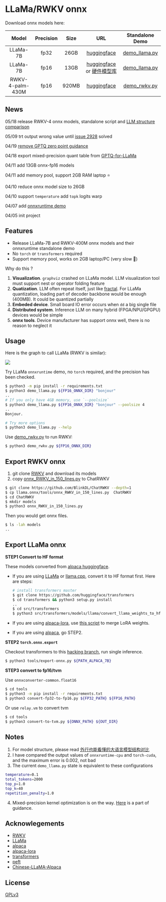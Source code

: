 # LLaMa/RWKV onnx

Download onnx models here:

| Model | Precision | Size | URL | Standalone Demo |
| :-: | :-: | :-: | :-: | :-: |
| LLaMa-7B | fp32 | 26GB | [huggingface](https://huggingface.co/tpoisonooo/alpaca.onnx/tree/main) | [demo_llama.py](./demo_llama.py) |
| LLaMa-7B | fp16 | 13GB | [huggingface](https://huggingface.co/tpoisonooo/alpaca.onnx/tree/fp16) or [硬件模型库](https://platform.openmmlab.com/deploee/onnx-list) | [demo_llama.py](./demo_llama.py) |
| RWKV-4-palm-430M | fp16 |  920MB | [huggingface](https://huggingface.co/tpoisonooo/rwkv.onnx/tree/RWKV-4-Pile-430M-20220808-8066) | [demo_rwkv.py](./demo_llama.py) |


## News

05/18 release RWKV-4 onnx models, standalone script and [LLM structure comparison](https://zhuanlan.zhihu.com/p/629821901)

05/09 trt output wrong value until [issue 2928](https://github.com/NVIDIA/TensorRT/issues/2928) solved

04/19  [remove GPTQ zero point guidance](docs/remove-GPTQ-zero-point.md)

04/18 export mixed-precision quant table from [GPTQ-for-LLaMa](https://github.com/qwopqwop200/GPTQ-for-LLaMa/pull/189)

04/11 add 13GB onnx-fp16 models

04/11 add memory pool, support 2GB RAM laptop :star:

04/10 reduce onnx model size to 26GB

04/10 support `temperature` add `topk` logits warp

04/07 add [onnxruntime demo](demo-single.py)

04/05 init project


## Features

* Release LLaMa-7B and RWKV-400M onnx models and their onnxruntime standalone demo
* No `torch` or `transformers` required
* Support memory pool, works on 2GB laptop/PC (very slow :turtle:)

Why do this ?
1. **Visualization**. `graphviz` crashed on LLaMa model. LLM visualization tool must support nest or operator folding feature
2. **Quatization**. LLM often repeat itself, just like [fractal](https://raw.githubusercontent.com/taichi-dev/public_files/master/taichi/fractal_small.gif). For LLaMa quantization, loading part of decoder backbone would be enough (400MB). It could be quantized partially
3. **Embeded device**. Small board IO error occurs when `dd` a big single file
4. **Distributed system**. Inference LLM on many hybrid (FPGA/NPU/GPGPU) devices would be simple
5. **onnx tools**. Device manufacturer has support onnx well, there is no reason to neglect it

## Usage

Here is the graph to call LLaMa (RWKV is similar):

![](./images/onnx-flow.jpg)

Try LLaMa `onnxruntime` demo, no `torch` required, and the precision has been checked.

```bash
$ python3 -m pip install -r requirements.txt
$ python3 demo_llama.py ${FP16_ONNX_DIR} "bonjour"
..
# If you only have 4GB memory, use `--poolsize`
$ python3 demo_llama.py ${FP16_ONNX_DIR} "bonjour" --poolsize 4
..
Bonjour.

# Try more options
$ python3 demo_llama.py --help
```

Use [demo_rwkv.py](./demo_rwkv.py) to run RWKV:
```bash
$ python3 demo_rwkv.py ${FP16_ONNX_DIR}
```


## Export RWKV onnx
1. git clone [RWKV](https://github.com/BlinkDL/ChatRWKV) and download its models
2. copy [onnx_RWKV_in_150_lines.py](tools/onnx_RWKV_in_150_lines.py) to ChatRWKV

```bash
$ git clone https://github.com/BlinkDL/ChatRWKV --depth=1
$ cp llama.onnx/tools/onnx_RWKV_in_150_lines.py  ChatRWKV
$ cd ChatRWKV
$ mkdir models
$ python3 onnx_RWKV_in_150_lines.py
```
  
Then you would get onnx files.

```bash
$ ls -lah models
..
```

## Export LLaMa onnx

**STEP1 Convert to HF format**

These models converted from [alpaca huggingface](https://github.com/tatsu-lab/stanford_alpaca).

- If you are using [LLaMa](https://github.com/facebookresearch/llama) or [llama.cpp](https://github.com/ggerganov/llama.cpp), convert it to HF format first. Here are steps:
    ```bash
    # install transformers master
    $ git clone https://github.com/huggingface/transformers
    $ cd transformers && python3 setup.py install
    ..
    $ cd src/transformers
    $ python3 src/transformers/models/llama/convert_llama_weights_to_hf.py  --input_dir ${LLaMa_PATH}  --model_size 7B  --output_dir ${HF_PATH}
    ```

- If you are using [alpaca-lora](https://github.com/tloen/alpaca-lora), use [this script](https://github.com/ymcui/Chinese-LLaMA-Alpaca/blob/main/scripts/merge_llama_with_chinese_lora_to_hf.py) to merge LoRA weights.

- If you are using [alpaca](https://github.com/tatsu-lab/stanford_alpaca), go STEP2.

**STEP2 `torch.onnx.export`**

Checkout transformers to this [hacking branch](https://github.com/tpoisonooo/transformers/tree/add-convert), run single inference.

```bash
$ python3 tools/export-onnx.py ${PATH_ALPACA_7B}
```

**STEP3 convert to fp16/tvm**

Use `onnxconverter-common.float16`

```bash
$ cd tools
$ python3 -m pip install -r requirements.txt
$ python3 convert-fp32-to-fp16.py ${FP32_PATH} ${FP16_PATH}
```

Or use `relay.vm` to convert tvm
```bash
$ cd tools
$ python3 convert-to-tvm.py ${ONNX_PATH} ${OUT_DIR}
```

## Notes
1. For model structure, please read [外行也能看懂的大语言模型结构对比](https://zhuanlan.zhihu.com/p/629821901)
2. I have compared the output values of `onnxruntime-cpu` and `torch-cuda`, and the maximum error is 0.002, not bad
3. The current `demo_llama.py` state is equivalent to these configurations
```bash
temperature=0.1
total_tokens=2000
top_p=1.0
top_k=40
repetition_penalty=1.0
```
4. Mixed-precision kernel optimization is on the way. [Here](docs/remove-GPTQ-zero-point.md) is a part of guidance.


## Acknowlegements
* [RWKV](https://github.com/BlinkDL/ChatRWKV)
* [LLaMa](https://github.com/facebookresearch/llama)
* [alpaca](https://github.com/tatsu-lab/stanford_alpaca)
* [alpaca-lora](https://github.com/tloen/alpaca-lora)
* [transformers](https://github.com/huggingface/transformers)
* [peft](https://github.com/huggingface/peft)
* [Chinese-LLaMA-Alpaca](https://github.com/ymcui/Chinese-LLaMA-Alpaca)



## License
[GPLv3](docs/why-gpl.md)
